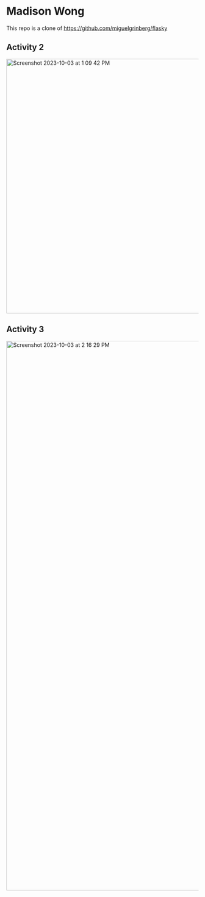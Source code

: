 # Madison Wong
This repo is a clone of https://github.com/miguelgrinberg/flasky

## Activity 2
<img width="667" alt="Screenshot 2023-10-03 at 1 09 42 PM" src="https://github.com/madisonwong210/ECE444-F2023-Lab1/assets/58918746/2a002dbf-3834-4391-865f-88dd7b85ec70">

## Activity 3
<img width="1440" alt="Screenshot 2023-10-03 at 2 16 29 PM" src="https://github.com/madisonwong210/ECE444-F2023-Lab1/assets/58918746/98fa2cb1-2729-4fba-80d7-2a91bded7c98">



